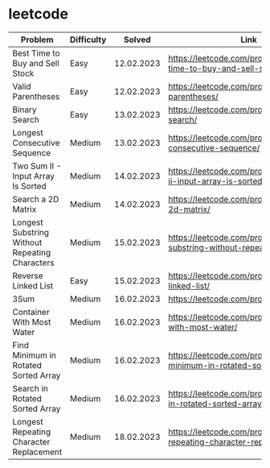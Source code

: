 # leetcode

| Problem                                        | Difficulty | Solved     | Link                                                                          |
| ---------------------------------------------- | ---------- | ---------- | ----------------------------------------------------------------------------- |
| Best Time to Buy and Sell Stock                | Easy       | 12.02.2023 | https://leetcode.com/problems/best-time-to-buy-and-sell-stock/                |
| Valid Parentheses                              | Easy       | 12.02.2023 | https://leetcode.com/problems/valid-parentheses/                              |
| Binary Search                                  | Easy       | 13.02.2023 | https://leetcode.com/problems/binary-search/                                  |
| Longest Consecutive Sequence                   | Medium     | 13.02.2023 | https://leetcode.com/problems/longest-consecutive-sequence/                   |
| Two Sum II - Input Array Is Sorted             | Medium     | 14.02.2023 | https://leetcode.com/problems/two-sum-ii-input-array-is-sorted/               |
| Search a 2D Matrix                             | Medium     | 14.02.2023 | https://leetcode.com/problems/search-a-2d-matrix/                             |
| Longest Substring Without Repeating Characters | Medium     | 15.02.2023 | https://leetcode.com/problems/longest-substring-without-repeating-characters/ |
| Reverse Linked List                            | Easy       | 15.02.2023 | https://leetcode.com/problems/reverse-linked-list/                            |
| 3Sum                                           | Medium     | 16.02.2023 | https://leetcode.com/problems/3sum/                                           |
| Container With Most Water                      | Medium     | 16.02.2023 | https://leetcode.com/problems/container-with-most-water/                      |
| Find Minimum in Rotated Sorted Array           | Medium     | 16.02.2023 | https://leetcode.com/problems/find-minimum-in-rotated-sorted-array/           |
| Search in Rotated Sorted Array                 | Medium     | 16.02.2023 | https://leetcode.com/problems/search-in-rotated-sorted-array/                 |
| Longest Repeating Character Replacement        | Medium     | 18.02.2023 | https://leetcode.com/problems/longest-repeating-character-replacement/        |
